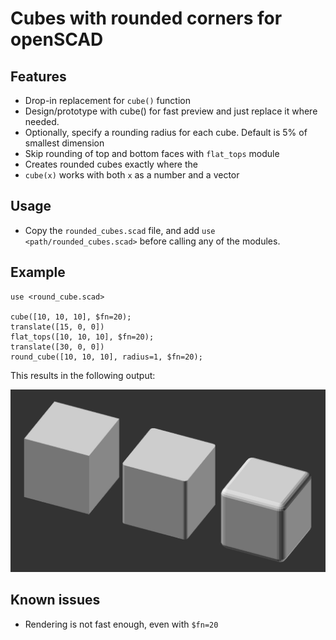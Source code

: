 # Cubes with rounded corners for openSCAD

## Features

* Drop-in replacement for `cube()` function
* Design/prototype with cube() for fast preview and just replace it where needed. 
* Optionally, specify a rounding radius for each cube. Default is 5% of
  smallest dimension 
* Skip rounding of top and bottom faces with `flat_tops` module
* Creates rounded cubes exactly where the
* `cube(x)` works with both `x` as a number and a vector

## Usage

* Copy the `rounded_cubes.scad` file, and add `use <path/rounded_cubes.scad>`
  before calling any of the modules.

## Example

```openscad
use <round_cube.scad>

cube([10, 10, 10], $fn=20);
translate([15, 0, 0])
flat_tops([10, 10, 10], $fn=20);
translate([30, 0, 0])
round_cube([10, 10, 10], radius=1, $fn=20);
```

This results in the following output:

![cube, flat top cube, rounded cube](cubes.png)

## Known issues

* Rendering is not fast enough, even with `$fn=20`
